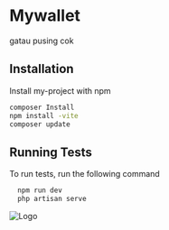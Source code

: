 
# Mywallet

gatau pusing cok

## Installation

Install my-project with npm

```bash
composer Install
npm install -vite
composer update
```
    
## Running Tests

To run tests, run the following command

```bash
  npm run dev
  php artisan serve
```


![Logo](https://s3.getstickerpack.com/storage/uploads/sticker-pack/sticker-orang-niger/sticker_5.png?a5f72c8391a0288fd024687b66b3b109&d=200x200)

